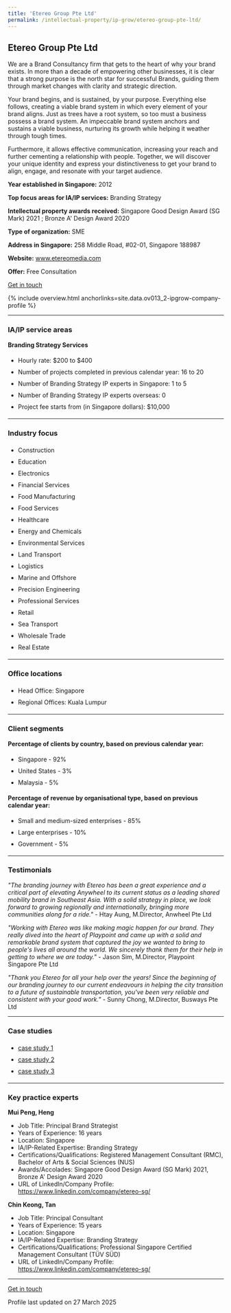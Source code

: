 ```yaml
---
title: 'Etereo Group Pte Ltd'
permalink: /intellectual-property/ip-grow/etereo-group-pte-ltd/
---
```


## Etereo Group Pte Ltd

We are a Brand Consultancy firm that gets to the heart of why your brand exists. In more than a decade of empowering other businesses, it is clear that a strong purpose is the north star for successful Brands, guiding them through market changes with clarity and strategic direction.

Your brand begins, and is sustained, by your purpose.
Everything else follows, creating a viable brand system in which every element of your brand aligns. Just as trees have a root system, so too must a business possess a brand system. An impeccable brand system anchors and sustains a viable business, nurturing its growth while helping it weather through tough times.

Furthermore, it allows effective communication, increasing your reach and further cementing a relationship with people. Together, we will discover your unique identity and express your distinctiveness to get your brand to align, engage, and resonate with your target audience.

<b>Year established in Singapore:</b> 2012

<b>Top focus areas for IA/IP services:</b> Branding Strategy

<b>Intellectual property awards received:</b> Singapore Good Design Award (SG Mark) 2021 ; Bronze A' Design Award 2020

<b>Type of organization:</b> SME

<b>Address in Singapore:</b> 258 Middle Road, #02-01, Singapore 188987

<b>Website:</b> <a href='www.etereomedia.com'>www.etereomedia.com</a>

<b>Offer:</b> Free Consultation

<a class='btn' href='www.etereomedia.com' target='_blank' rel='noopener'>Get in touch</a>

{% include overview.html anchorlinks=site.data.ov013_2-ipgrow-company-profile %}

---
<a name='ip-related-service-areas'></a>
### IA/IP service areas

**Branding Strategy Services**

<ul>
<li style='line-height: 27px; margin: 0px 0px !important'>Hourly rate:  $200 to $400</li>
<li style='line-height: 27px; margin: 0px 0px !important'>Number of projects completed in previous calendar year: 16 to 20</li>
<li style='line-height: 27px; margin: 0px 0px !important'>Number of Branding Strategy IP experts in Singapore: 1 to 5</li>
<li style='line-height: 27px; margin: 0px 0px !important'>Number of Branding Strategy IP experts overseas: 0</li>
<li style='line-height: 27px; margin: 0px 0px !important'>Project fee starts from (in Singapore dollars):  $10,000</li>
</ul>

---
<a name='industry-focus'></a>
### Industry focus

<ul><li style='line-height: 27px; margin: 0px 0px !important'> Construction</li><li style='line-height: 27px; margin: 0px 0px !important'>Education</li><li style='line-height: 27px; margin: 0px 0px !important'>Electronics</li><li style='line-height: 27px; margin: 0px 0px !important'>Financial Services</li><li style='line-height: 27px; margin: 0px 0px !important'>Food Manufacturing</li><li style='line-height: 27px; margin: 0px 0px !important'>Food Services</li><li style='line-height: 27px; margin: 0px 0px !important'>Healthcare</li><li style='line-height: 27px; margin: 0px 0px !important'>Energy and Chemicals</li><li style='line-height: 27px; margin: 0px 0px !important'>Environmental Services</li><li style='line-height: 27px; margin: 0px 0px !important'>Land Transport</li><li style='line-height: 27px; margin: 0px 0px !important'>Logistics</li><li style='line-height: 27px; margin: 0px 0px !important'>Marine and Offshore</li><li style='line-height: 27px; margin: 0px 0px !important'>Precision Engineering</li><li style='line-height: 27px; margin: 0px 0px !important'>Professional Services</li><li style='line-height: 27px; margin: 0px 0px !important'>Retail</li><li style='line-height: 27px; margin: 0px 0px !important'>Sea Transport</li><li style='line-height: 27px; margin: 0px 0px !important'>Wholesale Trade</li><li style='line-height: 27px; margin: 0px 0px !important'>Real Estate</li></ul>

---
<a name='office-locations'></a>
### Office locations

<ul><li style='line-height: 27px; margin: 0px 0px !important'> Head Office: Singapore</li><li style='line-height: 27px; margin: 0px 0px !important'>Regional Offices: Kuala Lumpur
</li></ul>

---
<a name='client-segments'></a>
### Client segments

**Percentage of clients by country, based on previous calendar year:**

<ul><li style='line-height: 27px; margin: 0px 0px !important'> Singapore - 92%</li><li style='line-height: 27px; margin: 0px 0px !important'>United States - 3%</li><li style='line-height: 27px; margin: 0px 0px !important'>Malaysia - 5%</li></ul>

**Percentage of revenue by organisational type, based on previous calendar year:**

<ul><li style='line-height: 27px; margin: 0px 0px !important'> Small and medium-sized enterprises - 85%</li><li style='line-height: 27px; margin: 0px 0px !important'>Large enterprises - 10%</li><li style='line-height: 27px; margin: 0px 0px !important'>Government - 5%</li></ul>

---
<a name='testimonials'></a>
### Testimonials

*"The branding journey with Etereo has been a great experience and a critical part of elevating Anywheel to its current status as a leading shared mobility brand in Southeast Asia. With a solid strategy in place, we look forward to growing regionally and internationally, bringing more communities along for a ride."* - Htay Aung, M.Director, Anwheel Pte Ltd

*"Working with Etereo was like making magic happen for our brand. They really dived into the heart of Playpoint and came up with a solid and remarkable brand system that captured the joy we wanted to bring to people's lives all around the world. We sincerely thank them for their help in getting to where we are today."* - Jason Sim, M.Director, Playpoint Singapore Pte Ltd

*"Thank you Etereo for all your help over the years! Since the beginning of our branding journey to our current endeavours in helping the city transition to a future of sustainable transportation, you've been very reliable and consistent with your good work."* - Sunny Chong, M.Director, Busways Pte Ltd




---
<a name='case-studies'></a>
### Case studies

<ul><li style='line-height: 27px; margin: 0px 0px !important'> <a href="https://etereomedia.com/work/anywheel/ " target="_blank" rel="noopener">case study 1</a></li><li style='line-height: 27px; margin: 0px 0px !important'><a href="https://etereomedia.com/work/playpoint/" target="_blank" rel="noopener">case study 2</a></li><li style='line-height: 27px; margin: 0px 0px !important'><a href="https://etereomedia.com/work/cogent/ " target="_blank" rel="noopener">case study 3</a></li></ul>

---
<a name='key-practice-experts'></a>
### Key practice experts

**Mui Peng, Heng**

- Job Title: Principal Brand Strategist
- Years of Experience: 16 years
- Location: Singapore
- IA/IP-Related Expertise: Branding Strategy
- Certifications/Qualifications: Registered Management Consultant (RMC), Bachelor of Arts & Social Sciences (NUS)
- Awards/Accolades: Singapore Good Design Award (SG Mark) 2021, Bronze A' Design Award 2020
- URL of LinkedIn/Company Profile: <a href="https://www.linkedin.com/company/etereo-sg/" target="_blank" rel="noopener">https://www.linkedin.com/company/etereo-sg/</a>

**Chin Keong, Tan**

- Job Title: Principal Consultant
- Years of Experience: 15 years
- Location: Singapore
- IA/IP-Related Expertise: Branding Strategy
- Certifications/Qualifications: Professional Singapore Certified Management Consultant (T&Uuml;V S&Uuml;D)
- URL of LinkedIn/Company Profile: <a href="https://www.linkedin.com/company/etereo-sg/" target="_blank" rel="noopener">https://www.linkedin.com/company/etereo-sg/</a>  


---
<p>
<a class='btn' href='www.etereomedia.com' target='_blank' rel='noopener'>Get in touch</a>
</p>
Profile last updated on 27 March 2025
